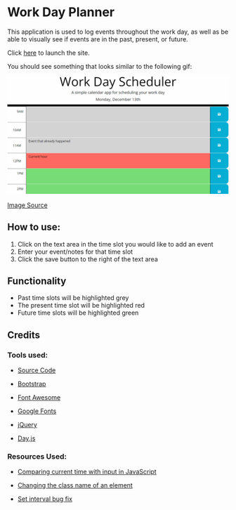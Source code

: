 # Work Day Planner

This application is used to log events throughout the work day, as well as be able to visually see if events are in the past, present, or future.

Click [here](https://dakotablanchard.github.io/work-day-planner/) to launch the site.

You should see something that looks similar to the following gif:

![Gif of live site](./assets/images/demo.gif)

[Image Source](https://bootcampspot.instructure.com/courses/4376/files/2933882/preview)

## How to use:

1. Click on the text area in the time slot you would like to add an event
2. Enter your event/notes for that time slot
3. Click the save button to the right of the text area

## Functionality

* Past time slots will be highlighted grey
* The present time slot will be highlighted red
* Future time slots will be highlighted green

## Credits

### Tools used:

* [Source Code](https://github.com/coding-boot-camp/crispy-octo-meme)

* [Bootstrap](https://getbootstrap.com/)

* [Font Awesome](https://fontawesome.com/)

* [Google Fonts](https://fonts.google.com/)

* [jQuery](https://jquery.com/)

* [Day.js](https://day.js.org/)

### Resources Used:

* [Comparing current time with input in JavaScript](https://stackoverflow.com/questions/41597213/comparing-current-time-with-input-time-in-javascript#:~:text=The%20getTime()%20returns%20a,compare%20two%20getTime()%20results.)

* [Changing the class name of an element](https://stackoverflow.com/questions/69085408/how-to-change-the-class-name-of-an-element-using-javascript)

* [Set interval bug fix](https://stackoverflow.com/questions/8779845/javascript-setinterval-not-working)